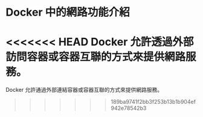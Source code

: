 # Docker 中的網路功能介紹
<<<<<<< HEAD
Docker 允許透過外部訪問容器或容器互聯的方式來提供網路服務。
=======
Docker 允許通過外部連結容器或容器互聯的方式來提供網路服務。
>>>>>>> 189ba9741f2bb3f253b13b1b904ef942e78542b3

